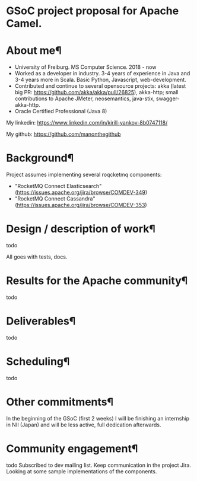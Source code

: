 # GSoC project proposal for Apache Camel.
# About me¶
 - University of Freiburg. MS Computer Science. 2018 - now 
 - Worked as a developer in industry. 3-4 years of experience in Java and 3-4 years more in Scala. Basic Python, Javascript, web-development. 
 - Contributed and continue to several opensource projects: akka (latest big PR: https://github.com/akka/akka/pull/26825), akka-http; small contributions to Apache JMeter, neosemantics, java-stix, swagger-akka-http. 
 - Oracle Certified Professional (Java 8)

My linkedin: https://www.linkedin.com/in/kirill-yankov-8b0747118/

My github: https://github.com/manonthegithub

# Background¶
Project assumes implementing several roqcketmq components:
- "RocketMQ Connect Elasticsearch"(https://issues.apache.org/jira/browse/COMDEV-349)
- "RocketMQ Connect Cassandra"(https://issues.apache.org/jira/browse/COMDEV-353)
# Design / description of work¶

todo

All goes with tests, docs.

# Results for the Apache community¶
todo
# Deliverables¶
todo
# Scheduling¶
todo
# Other commitments¶
In the beginning of the GSoC (first 2 weeks) I will be finishing an internship in NII (Japan) and will be less active, full dedication afterwards.
# Community engagement¶
todo
Subscribed to dev mailing list. Keep communication in the project Jira. Looking at some sample implementations of the components.

<!--In particular with Apache $Project, including project mailing lists, wikis, issue trackers, test systems.
This should show a rough understanding of working with open source communities. You should be engaged with the rest of the community both before coding start (e.g. to develop this proposal) and during the project.
Include any planned user testing, prototypes, code review.-->
